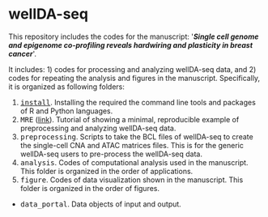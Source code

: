 # wellDA-seq

This repository includes the codes for the manuscript: '***Single cell genome and epigenome co-profiling reveals hardwiring and plasticity in breast cancer***'. 

It includes: 1) codes for processing and analyzing wellDA-seq data, and 2) codes for repeating the analysis and figures in the manuscript. Specifically, it is organized as following folders: 

1. [<kbd>install</kbd>](https://github.com/navinlabcode/wellDA-seq/tree/main/install). Installing the required the command line tools and packages of R and Python languages. 
2. <kbd>MRE</kbd> ([link](https://github.com/navinlabcode/wellDA-seq/tree/main/MRE)). Tutorial of showing a minimal, reproducible example of preprocessing and analyzing wellDA-seq data. 
3. <kbd>preprocessing</kbd>. Scripts to take the BCL files of wellDA-seq to create the single-cell CNA and ATAC matrices files. This is for the generic wellDA-seq users to pre-process the wellDA-seq data.
4. <kbd>analysis</kbd>. Codes of computational analysis used in the manuscript. This folder is organized in the order of applications. 
5. <kbd>figure</kbd>. Codes of data visualization shown in the manuscript. This folder is organized in the order of figures. 
- <kbd>data_portal</kbd>. Data objects of input and output. 
